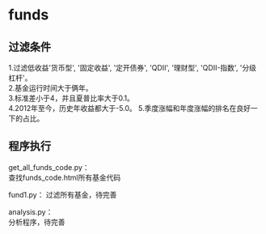 # funds
## 过滤条件
1.过滤低收益'货币型', '固定收益', '定开债券', 'QDII', '理财型', 'QDII-指数', '分级杠杆'。      
2.基金运行时间大于俩年。       
3.标准差小于4，并且夏普比率大于0.1。        
4.2012年至今，历史年收益都大于-5.0。
5.季度涨幅和年度涨幅的排名在良好一下的占比。       
        
## 程序执行       
get_all_funds_code.py：       
查找funds_code.html所有基金代码      
       
fund1.py：
过滤所有基金，待完善      
       
analysis.py：       
分析程序，待完善        
